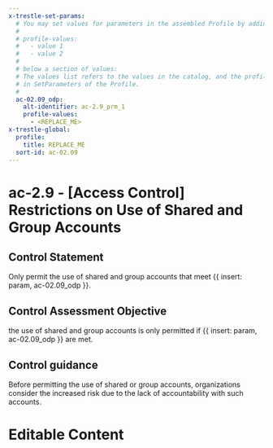 ```yaml
---
x-trestle-set-params:
  # You may set values for parameters in the assembled Profile by adding
  #
  # profile-values:
  #   - value 1
  #   - value 2
  #
  # below a section of values:
  # The values list refers to the values in the catalog, and the profile-values represent values
  # in SetParameters of the Profile.
  #
  ac-02.09_odp:
    alt-identifier: ac-2.9_prm_1
    profile-values:
      - <REPLACE_ME>
x-trestle-global:
  profile:
    title: REPLACE_ME
  sort-id: ac-02.09
---
```


# ac-2.9 - \[Access Control\] Restrictions on Use of Shared and Group Accounts

## Control Statement

Only permit the use of shared and group accounts that meet {{ insert: param, ac-02.09_odp }}.

## Control Assessment Objective

the use of shared and group accounts is only permitted if {{ insert: param, ac-02.09_odp }} are met.

## Control guidance

Before permitting the use of shared or group accounts, organizations consider the increased risk due to the lack of accountability with such accounts.

# Editable Content

<!-- Make additions and edits below -->
<!-- The above represents the contents of the control as received by the profile, prior to additions. -->
<!-- If the profile makes additions to the control, they will appear below. -->
<!-- The above markdown may not be edited but you may edit the content below, and/or introduce new additions to be made by the profile. -->
<!-- If there is a yaml header at the top, parameter values may be edited. Use --set-parameters to incorporate the changes during assembly. -->
<!-- The content here will then replace what is in the profile for this control, after running profile-assemble. -->
<!-- The current profile has no added parts for this control, but you may add new ones here. -->
<!-- Each addition must have a heading either of the form ## Control my_addition_name -->
<!-- or ## Part a. (where the a. refers to one of the control statement labels.) -->
<!-- "## Control" parts are new parts added after the statement part. -->
<!-- "## Part" parts are new parts added into the top-level statement part with that label. -->
<!-- Subparts may be added with nested hash levels of the form ### My Subpart Name -->
<!-- underneath the parent ## Control or ## Part being added -->
<!-- See https://ibm.github.io/compliance-trestle/tutorials/ssp_profile_catalog_authoring/ssp_profile_catalog_authoring for guidance. -->
